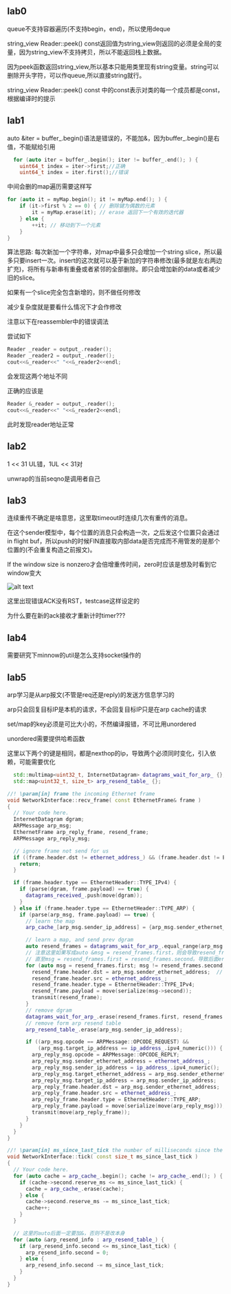 ## lab0

queue不支持容器遍历(不支持begin，end)，所以使用deque

string_view Reader::peek() const返回值为string_view则返回的必须是全局的变量，因为string_view不支持拷贝，所以不能返回栈上数据。

因为peek函数返回string_view,所以基本只能用类里现有string变量。string可以删除开头字符，可以作queue,所以直接string就行。

string_view Reader::peek() const 中的const表示对类的每一个成员都是const，根据编译时的提示

## lab1

auto &iter = buffer_.begin()语法是错误的，不能加&，因为buffer_.begin()是右值，不能赋给引用

```c
  for (auto iter = buffer_.begin(); iter != buffer_.end(); ) {
    uint64_t index = iter->first;//正确
    uint64_t index = iter.first();//错误
```

中间会删的map遍历需要这样写

```c
for (auto it = myMap.begin(); it != myMap.end(); ) {
    if (it->first % 2 == 0) { // 删除键为偶数的元素
        it = myMap.erase(it); // erase 返回下一个有效的迭代器
    } else {
        ++it; // 移动到下一个元素
    }
}
```

算法思路: 每次新加一个字符串，对map中最多只会增加一个string slice，所以最多只要insert一次。insert的这次就可以基于新加的字符串修改(最多就是左右两边扩充)，将所有与新串有重叠或者紧邻的全部删除。即只会增加新的data或者减少旧的slice。

如果有一个slice完全包含新增的，则不做任何修改

减少复杂度就是要看什么情况下才会作修改

注意以下在reassembler中的错误调法

尝试如下

```c
Reader _reader = output_.reader();
Reader _reader2 = output_.reader();
cout<<&_reader<<" "<<&_reader2<<endl;
```

会发现这两个地址不同

正确的应该是

```c
Reader &_reader = output_.reader();
cout<<&_reader<<" "<<&_reader2<<endl;
```

此时发现reader地址正常

## lab2

1 << 31 UL错，1UL << 31对

unwrap的当前seqno是调用者自己

## lab3

连续重传不确定是啥意思，这里取timeout时连续几次有重传的消息。

在这个sender模型中，每个位置的消息只会构造一次，之后发这个位置只会通过in flight buf，所以push的时候FIN直接取内部data是否完成而不用管发的是那个位置的(不会重复构造之前报文)。

If the window size is nonzero才会倍增重传时间，zero时应该是想及时看到它window变大

![alt text](images/win_non_zero.png.png)

这里出现错误ACK没有RST，testcase这样设定的

为什么要在新的ack接收才重新计时timer???

## lab4

需要研究下minnow的util是怎么支持socket操作的

## lab5

arp学习是从arp报文(不管是req还是reply)的发送方信息学习的

arp只会回复目标IP是本机的请求，不会回复目标IP只是在arp cache的请求

set/map的key必须是可比大小的，不然编译报错，不可比用unordered

unordered需要提供哈希函数

这里以下两个的键是相同，都是nexthop的ip，导致两个必须同时变化，引入依赖，可能需要优化

```c++
  std::multimap<uint32_t, InternetDatagram> datagrams_wait_for_arp_ {};
  std::map<uint32_t, size_t> arp_resend_table_ {};
```
```c++
//! \param[in] frame the incoming Ethernet frame
void NetworkInterface::recv_frame( const EthernetFrame& frame )
{
  // Your code here.
  InternetDatagram dgram;
  ARPMessage arp_msg;
  EthernetFrame arp_reply_frame, resend_frame;
  ARPMessage arp_reply_msg;

  // ignore frame not send for us
  if ((frame.header.dst != ethernet_address_) && (frame.header.dst != ETHERNET_BROADCAST)) {
    return;
  }

  if (frame.header.type == EthernetHeader::TYPE_IPv4) {
    if (parse(dgram, frame.payload) == true) {
      datagrams_received_.push(move(dgram));
    }
  } else if (frame.header.type == EthernetHeader::TYPE_ARP) {
    if (parse(arp_msg, frame.payload) == true) {
      // learn the map
      arp_cache_[arp_msg.sender_ip_address] = {arp_msg.sender_ethernet_address, ARP_CACHE_RESERVE_TIME};

      // learn a map, and send prev dgram
      auto resend_frames = datagrams_wait_for_arp_.equal_range(arp_msg.sender_ip_address);
      // 注意这里如果写成auto &msg = resend_frames.first，则会导致resend_frames.first会跟着变化
      // 直至msg = resend_frames.first = resend_frames.second。导致后面erase失效
      for (auto msg = resend_frames.first; msg != resend_frames.second; msg++) {
        resend_frame.header.dst = arp_msg.sender_ethernet_address;  // next hop's mac 
        resend_frame.header.src = ethernet_address_;
        resend_frame.header.type = EthernetHeader::TYPE_IPv4;
        resend_frame.payload = move(serialize(msg->second));
        transmit(resend_frame);
      }
      // remove dgram
      datagrams_wait_for_arp_.erase(resend_frames.first, resend_frames.second);
      // remove form arp resend table
      arp_resend_table_.erase(arp_msg.sender_ip_address);

      if ((arp_msg.opcode == ARPMessage::OPCODE_REQUEST) &&
          (arp_msg.target_ip_address == ip_address_.ipv4_numeric())) {
        arp_reply_msg.opcode = ARPMessage::OPCODE_REPLY;
        arp_reply_msg.sender_ethernet_address = ethernet_address_;
        arp_reply_msg.sender_ip_address = ip_address_.ipv4_numeric();
        arp_reply_msg.target_ethernet_address = arp_msg.sender_ethernet_address;
        arp_reply_msg.target_ip_address = arp_msg.sender_ip_address;
        arp_reply_frame.header.dst = arp_msg.sender_ethernet_address;
        arp_reply_frame.header.src = ethernet_address_;
        arp_reply_frame.header.type = EthernetHeader::TYPE_ARP;
        arp_reply_frame.payload = move(serialize(move(arp_reply_msg)));
        transmit(move(arp_reply_frame));
      }
    }
  }
}

//! \param[in] ms_since_last_tick the number of milliseconds since the last call to this method
void NetworkInterface::tick( const size_t ms_since_last_tick )
{
  // Your code here.
  for (auto cache = arp_cache_.begin(); cache != arp_cache_.end(); ) {
    if (cache->second.reserve_ms <= ms_since_last_tick) {
      cache = arp_cache_.erase(cache);
    } else {
      cache->second.reserve_ms -= ms_since_last_tick;
      cache++;
    }
  }

  // 这里的auto后面一定要加&，否则不是改本身
  for (auto &arp_resend_info : arp_resend_table_) {
    if (arp_resend_info.second <= ms_since_last_tick) {
      arp_resend_info.second = 0;
    } else {
      arp_resend_info.second -= ms_since_last_tick;
    }
  }
}
```
